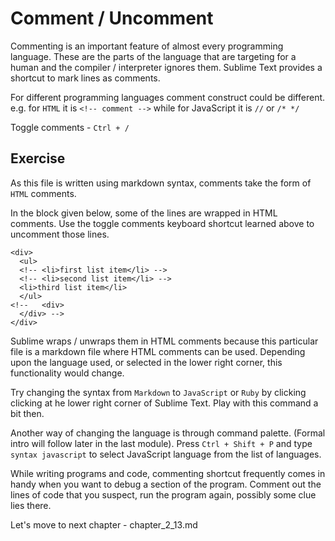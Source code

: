 Comment / Uncomment
====================

Commenting is an important feature of almost every programming language. These
are the parts of the language that are targeting for a human and the compiler /
interpreter ignores them. Sublime Text provides a shortcut to mark lines as
comments.

For different programming languages comment construct could be different. e.g.
for `HTML` it is `<!-- comment -->` while for JavaScript it is `//` or `/* */`

Toggle comments - `Ctrl + /`

Exercise
---------

As this file is written using markdown syntax, comments take the form of `HTML`
comments.

In the block given below, some of the lines are wrapped in HTML comments. Use
the toggle comments keyboard shortcut learned above to uncomment those lines.


```
<div>
  <ul>
  <!-- <li>first list item</li> -->
  <!-- <li>second list item</li> -->
  <li>third list item</li>
  </ul>
<!--   <div>
  </div> -->
</div>
```

Sublime wraps / unwraps them in HTML comments because this particular file is
a markdown file where HTML comments can be used. Depending upon the language
used, or selected in the lower right corner, this functionality would change.

Try changing the syntax from `Markdown` to `JavaScript` or `Ruby` by clicking
clicking at he lower right corner of Sublime Text. Play with this command a
bit then.

Another way of changing the language is through command palette. (Formal intro
will follow later in the last module). Press `Ctrl + Shift + P` and type
`syntax javascript` to select JavaScript language from the list of languages.

While writing programs and code, commenting shortcut frequently comes in handy
when you want to debug a section of the program. Comment out the lines of code
that you suspect, run the program again, possibly some clue lies there.

Let's move to next chapter - chapter_2_13.md